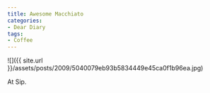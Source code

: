 ```yaml
---
title: Awesome Macchiato
categories:
- Dear Diary
tags:
- Coffee
---
```


![]({{ site.url }}/assets/posts/2009/5040079eb93b5834449e45ca0f1b96ea.jpg)
  



At Sip.
